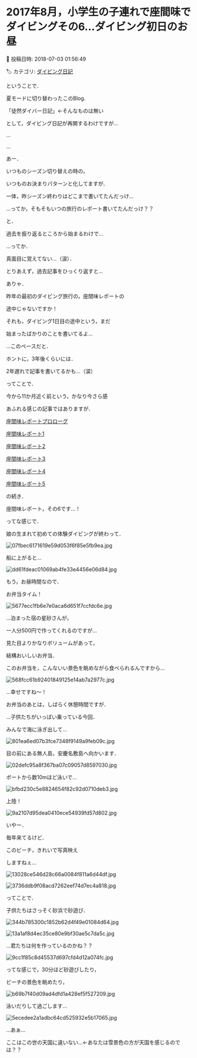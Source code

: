 # 2017年8月，小学生の子連れで座間味でダイビングその6…ダイビング初日のお昼

📅 投稿日時: 2018-07-03 01:56:49

🏷️ カテゴリ: [ダイビング日記](ce3a7a8d424d112fce83ee85c81a0e344.md)

ということで．


夏モードに切り替わったこのBlog.





「徒然ダイバー日記」←そんなものは無い


として，ダイビング日記が再開するわけですが…


…


…





あー．


いつものシーズン切り替えの時の，


いつものお決まりパターンと化してますが．


一体，昨シーズン終わりはどこまで書いてたんだっけ…


…ってか，そもそもいつの旅行のレポート書いてたんだっけ？？





と．


過去を振り返るところから始まるわけで…





…ってか．


真面目に覚えてない…（涙）．


とりあえず，過去記事をひっくり返すと…





ありゃ．


昨年の最初のダイビング旅行の，座間味レポートの


途中じゃないですか！


それも，ダイビング1日目の途中という，まだ


始まったばかりのことを書いてるよ…





…このペースだと．


ホントに，3年後くらいには．


2年遅れで記事を書いてるかも…（涙）





ってことで．


今から11か月近く前という，かなり今さら感


あふれる感じの記事ではありますが．


[座間味レポートプロローグ](efc945483e0b83c270256b049ea40e4ae.md)


[座間味レポート1](e8fae6f940860010c0df0739e1178b0f7.md)


[座間味レポート2](e967a613000bc73aa3a0876b2d2fd3138.md)


[座間味レポート3](e331a26a1edd61e31a10026b6b279b13a.md)


[座間味レポート4](e16a591663b668a6e76bba8c275430ea1.md)


[座間味レポート5](eb58ea46e4efab79131afed4c1ae478db.md)


の続き．





座間味レポート，その6です…！





ってな感じで．


娘の生まれて初めての体験ダイビングが終わって．




![07fbec6171619e59d053f6f85e5fb9ea.jpg](images/07fbec6171619e59d053f6f85e5fb9ea.jpg)




船に上がると…




![dd61fdeac01069ab4fe33e4456e06d84.jpg](images/dd61fdeac01069ab4fe33e4456e06d84.jpg)







もう，お昼時間なので．


お弁当タイム！




![5677ecc1fb6e7e0aca6d651f7ccfdc6e.jpg](images/5677ecc1fb6e7e0aca6d651f7ccfdc6e.jpg)




…泊まった宿の星砂さんが，


一人分500円で作ってくれるのですが…


見た目よりかなりボリュームがあって，


結構おいしいお弁当．





このお弁当を，こんないい景色を眺めながら食べられるんですから…




![568fcc61b92401849125e14ab7a2977c.jpg](images/568fcc61b92401849125e14ab7a2977c.jpg)




…幸せですね～！





お弁当のあとは，しばらく休憩時間ですが．


…子供たちがいっぱい乗っている今回．


みんなで海に泳ぎ出して…




![801ea6ed07b3fce7348f9149a9feb09c.jpg](images/801ea6ed07b3fce7348f9149a9feb09c.jpg)




目の前にある無人島，安慶名敷島へ向かいます．




![02defc95a8f367ba07c09057d8597030.jpg](images/02defc95a8f367ba07c09057d8597030.jpg)




ボートから数10mほど泳いで…




![bfbd230c5e8824654f82c92d0710deb3.jpg](images/bfbd230c5e8824654f82c92d0710deb3.jpg)




上陸！




![9a2107d95dea0410ece54939fd57d802.jpg](images/9a2107d95dea0410ece54939fd57d802.jpg)




いやー．


毎年来てるけど．


このビーチ，きれいで写真映え


しますねぇ…




![13028ce546d28c66a0084f811a6d44df.jpg](images/13028ce546d28c66a0084f811a6d44df.jpg)









![3736ddb9f08acd7262eef74d7ec4a818.jpg](images/3736ddb9f08acd7262eef74d7ec4a818.jpg)







ってことで．


子供たちはさっそく砂浜で砂遊び．




![344b785300c1852b62d4f49e01084d64.jpg](images/344b785300c1852b62d4f49e01084d64.jpg)









![13a1af8d4ec35ce80e9bf30ae5c7da5c.jpg](images/13a1af8d4ec35ce80e9bf30ae5c7da5c.jpg)




…君たちは何を作っているのかね？？




![9cc1f85c8d45537d697cfd4d12a074fc.jpg](images/9cc1f85c8d45537d697cfd4d12a074fc.jpg)







ってな感じで，30分ほど砂遊びしたり，


ビーチの景色を眺めたり，




![b69b7f40d09ad4dfd1a428ef5f527209.jpg](images/b69b7f40d09ad4dfd1a428ef5f527209.jpg)




泳いだりして過ごします…




![5ecedee2a1adbc64cd525932e5b17065.jpg](images/5ecedee2a1adbc64cd525932e5b17065.jpg)







…あぁ…


ここはこの世の天国に違いない…←あなたは雪景色の方が天国を感じるのでは？？
